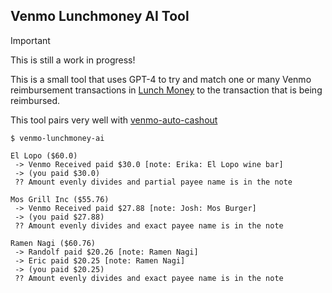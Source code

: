 ## Venmo Lunchmoney AI Tool

> [!IMPORTANT]
> This is still a work in progress!

This is a small tool that uses GPT-4 to try and match one or many Venmo
reimbursement transactions in [Lunch Money](https://lunchmoney.app/) to the transaction that is being reimbursed.

This tool pairs very well with
[venmo-auto-cashout](https://github.com/evanpurkhiser/venmo-auto-cashout)

```
$ venmo-lunchmoney-ai

El Lopo ($60.0)
 -> Venmo Received paid $30.0 [note: Erika: El Lopo wine bar]
 -> (you paid $30.0)
 ?? Amount evenly divides and partial payee name is in the note

Mos Grill Inc ($55.76)
 -> Venmo Received paid $27.88 [note: Josh: Mos Burger]
 -> (you paid $27.88)
 ?? Amount evenly divides and exact payee name is in the note

Ramen Nagi ($60.76)
 -> Randolf paid $20.26 [note: Ramen Nagi]
 -> Eric paid $20.25 [note: Ramen Nagi]
 -> (you paid $20.25)
 ?? Amount evenly divides and exact payee name is in the note
```
